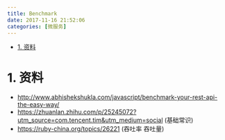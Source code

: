 ```yaml
---
title: Benchmark
date: 2017-11-16 21:52:06
categories: [微服务]
---
```


<!-- TOC -->

- [1. 资料](#1-资料)

<!-- /TOC -->

<a id="markdown-1-资料" name="1-资料"></a>
# 1. 资料

* http://www.abhishekshukla.com/javascript/benchmark-your-rest-api-the-easy-way/
* https://zhuanlan.zhihu.com/p/25245072?utm_source=com.tencent.tim&utm_medium=social (基础常识)
* https://ruby-china.org/topics/26221 (吞吐率 吞吐量)
